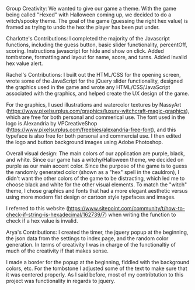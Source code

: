 Group Creativity:
We wanted to give our game a theme. With the game being called "Hexed" with Halloween coming up, we decided to do a witch/spooky theme. The goal of the game (guessing the right hex value) is framed as trying to undo the hex the player has been put under. 

Charlotte's Contributions:
I completed the majority of the Javascript functions, including the guess button, basic slider functionality, percentOff, scoring.
Instructions javascript for hide and show on click.
Added tombstone, formatting and layout for name, score, and turns.
Added invalid hex value alert.

Rachel's Contributions:
I built out the HTML/CSS for the opening screen, wrote some of the JavaScript for the jQuery slider functionality, designed the graphics used in the game and wrote any HTML/CSS/JavaScript associated with the graphics, and helped create the UX design of the game.

For the graphics, I used illustrations and watercolor textures by NassyArt (https://www.pixelsurplus.com/graphics/luxury-witchcraft-magic-graphics), which are free for both personal and commerical use. The font used in the logo is Alexandria by VPCreativeShop (https://www.pixelsurplus.com/freebies/alexandria-free-font), and this typeface is also free for both personal and commercial use. I then edited the logo and button background images using Adobe Photoshop.

Overall visual design: The main colors of our application are purple, black, and white. Since our game has a witchy/Halloween theme, we decided on purple as our main accent color. Since the purpose of the game is to guess the randomly generated color (shown as a "hex" spell in the cauldron), I didn't want the other colors of the game to be distracting, which led me to choose black and white for the other visual elements. 
To match the "witch" theme, I chose graphics and fonts that had a more elegant aesthetic versus using more modern flat design or cartoon style typefaces and images.

I referred to this website (https://www.sitepoint.com/community/t/how-to-check-if-string-is-hexadecimal/162739/7) when writing the function to check if a hex value is invalid.

Arya's Contributions:
I created the timer, the jquery popup at the beginning, the json data from the settings to index page, and the random color
generation. In terms of creativity I was in charge of the functionaltiy of much of the creativity if that makes sense. 

I made a border for the popup at the beginning, fiddled with the background colors, etc. For the tombstone I adjusted some of
the text to make sure that it was centered properly. As I said before, most of my contribtution to this project was 
functionality in regards to jquery.